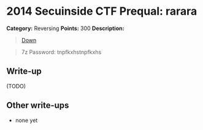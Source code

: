 # 2014 Secuinside CTF Prequal: rarara

**Category:** Reversing
**Points:** 300
**Description:** 

> [Down](rarara.7z) 

> 7z Password: tnpfkxhstnpfkxhs

## Write-up

(TODO)

## Other write-ups

* none yet
